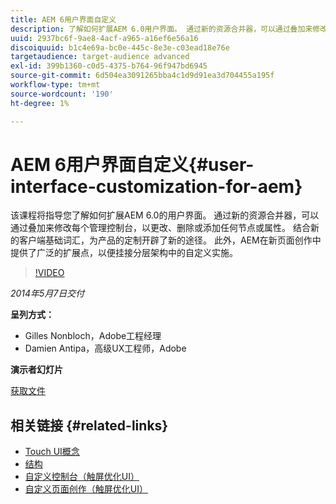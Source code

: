 ```yaml
---
title: AEM 6用户界面自定义
description: 了解如何扩展AEM 6.0用户界面。 通过新的资源合并器，可以通过叠加来修改每个管理控制台，以更改、删除或添加任何节点或属性。
uuid: 2937bc6f-9ae8-4acf-a965-a16ef6e56a16
discoiquuid: b1c4e69a-bc0e-445c-8e3e-c03ead18e76e
targetaudience: target-audience advanced
exl-id: 399b1360-c0d5-4375-b764-96f947bd6945
source-git-commit: 6d504ea3091265bba4c1d9d91ea3d704455a195f
workflow-type: tm+mt
source-wordcount: '190'
ht-degree: 1%

---
```


# AEM 6用户界面自定义{#user-interface-customization-for-aem}

该课程将指导您了解如何扩展AEM 6.0的用户界面。 通过新的资源合并器，可以通过叠加来修改每个管理控制台，以更改、删除或添加任何节点或属性。 结合新的客户端基础词汇，为产品的定制开辟了新的途径。 此外，AEM在新页面创作中提供了广泛的扩展点，以便挂接分层架构中的自定义实施。

>[!VIDEO](https://video.tv.adobe.com/v/19519/?quality=9)

*2014年5月7日交付*

**呈列方式：**

* Gilles Nonbloch，Adobe工程经理
* Damien Antipa，高级UX工程师，Adobe

**演示者幻灯片**

[获取文件](assets/user-interface-customization-for-aem6.pdf)

## 相关链接 {#related-links}

* [Touch UI概念](http://docs.adobe.com/docs/en/aem/6-0/develop/the-basics/touch-ui-concepts.html)
* [结构](http://docs.adobe.com/docs/en/aem/6-0/develop/the-basics/touch-ui-structure.html)
* [自定义控制台（触屏优化UI）](http://docs.adobe.com/docs/en/aem/6-0/develop/extending/customizing-consoles-touch.html)
* [自定义页面创作（触屏优化UI）](http://docs.adobe.com/docs/en/aem/6-0/develop/extending/customizing-page-authoring-touch.html)
